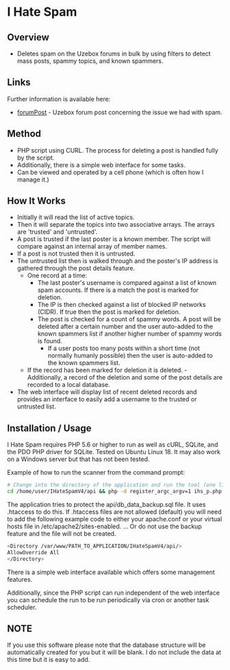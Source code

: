 [forumPost]: <http://uzebox.org/forums/viewtopic.php?f=1&t=2873>

# I Hate Spam

## Overview

- Deletes spam on the Uzebox forums in bulk by using filters to detect mass posts, spammy topics, and known spammers.

## Links

Further information is available here:

- [forumPost] - Uzebox forum post concerning the issue we had with spam.

## Method

- PHP script using CURL. The process for deleting a post is handled fully by the script.
- Additionally, there is a simple web interface for some tasks.
- Can be viewed and operated by a cell phone (which is often how I manage it.)

## How It Works

- Initially it will read the list of active topics.
- Then it will separate the topics into two associative arrays. The arrays are 'trusted' and 'untrusted'.
- A post is trusted if the last poster is a known member. The script will compare against an internal array of member names.
- If a post is not trusted then it is untrusted.
- The untrusted list then is walked through and the poster's IP address is gathered through the post details feature.
  - One record at a time:
    - The last poster's username is compared against a list of known spam accounts. If there is a match the post is marked for deletion.
    - The IP is then checked against a list of blocked IP networks (CIDR). If true then the post is marked for deletion.
    - The post is checked for a count of spammy words. A post will be deleted after a certain number and the user auto-added to the known spammers list if another higher number of spammy words is found.
      - If a user posts too many posts within a short time (not normally humanly possible) then the user is auto-added to the known spammers list.
  - If the record has been marked for deletion it is deleted.
        - Additionally, a record of the deletion and some of the post details are recorded to a local database.
- The web interface will display list of recent deleted records and provides an interface to easily add a username to the trusted or untrusted list.

## Installation / Usage

I Hate Spam requires PHP 5.6 or higher to run as well as cURL, SQLite, and the PDO PHP driver for SQLite.
Tested on Ubuntu Linux 18. It may also work on a Windows server but that has not been tested.

Example of how to run the scanner from the command prompt:

```sh
# Change into the directory of the application and run the tool (one line.)
cd /home/user/IHateSpamV4/api && php -d register_argc_argv=1 ihs_p.php ajax_runScan 1 0
```

The application tries to protect the api/db_data_backup.sql file. It uses .htaccess to do this.
If .htaccess files are not allowed (default) you will need to add the following example code to either your apache.conf or your virtual hosts file in /etc/apache2/sites-enabled. ... Or do not use the backup feature and the file will not be created.
```sh
<Directory /var/www/PATH_TO_APPLICATION/IHateSpamV4/api/>
AllowOverride All
</Directory>
```

There is a simple web interface available which offers some management features.

Additionally, since the PHP script can run independent of the web interface you can schedule the run to be run periodically via cron or another task scheduler.

## NOTE

If you use this software please note that the database structure will be automatically created for you but it will be blank. I do not include the data at this time but it is easy to add.
